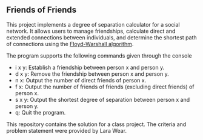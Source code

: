 ## Friends of Friends

This project implements a degree of separation calculator for a social network. It allows users to manage friendships, calculate direct and extended connections between individuals, and determine the shortest path of connections using the [Floyd-Warshall algorithm](https://en.wikipedia.org/wiki/Floyd%E2%80%93Warshall_algorithm).

The program supports the following commands given through the console
- i x y: Establish a friendship between person x and person y.
- d x y: Remove the friendship between person x and person y.
- n x: Output the number of direct friends of person x.
- f x: Output the number of friends of friends (excluding direct friends) of person x.
- s x y: Output the shortest degree of separation between person x and person y.
- q: Quit the program.

This repository contains the solution for a class project. The criteria and problem statement were provided by Lara Wear.
